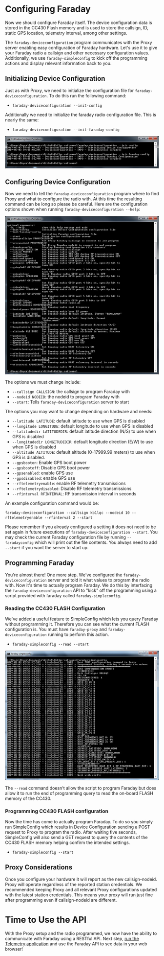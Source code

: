 # Configuring Faraday

Now we should configure Faraday itself. The device configuration data is stored in the CC430 Flash memory and is used to store the callsign, ID, static GPS location, telemetry interval, among other settings.

The `faraday-deviceconfiguration` program communicates with the Proxy server enabling easy configuration of Faraday hardware. Let's use it to give your Faraday radio a callsign and other necessary configuration values. Additionally, we use `faraday-simpleconfig` to kick off the programming actions and display relevant information back to you.

## Initializing Device Configuration
Just as with Proxy, we need to initialize the configuration file for `faraday-deviceconfiguration`. To do this run the following command:
* `faraday-deviceconfiguration --init-config`

Additionally we need to initialize the faraday radio configuration file. This is nearly the same:
* `faraday-deviceconfiguration --init-faraday-config`

![Device Configuration Initialization](images/deviceconfiguration-init.jpg)

## Configuring Device Configuration
Now we need to tell the `faraday-deviceconfiguration` program where to find Proxy and what to configure the radio with. At this time the resulting command can be long so please be careful. Here are the configuration options shown when running `faraday-deviceconfiguration --help`:

![Device Configuration options](images/deviceconfiguration-options.jpg)

The options we must change include:
* `--callsign CALLSIGN`: the callsign to program Faraday with
* `--nodeid NODEID`: the nodeid to program Faraday with
* `--start`: Tells `faraday-deviceconfiguration` server to start

The options you may want to change depending on hardware and needs:
* `--latitude LATITUDE`: default latitude to use when GPS is disabled
* `--longitude LONGITUDE`: default longitude to use when GPS is disabled
* `--latitudedir LATITUDEDIR`: default latitude direction (N/S) to use when GPS is disabled
* `--longitudedir LONGITUDEDIR`: default longitude direction (E/W) to use when GPS is disabled
* `--altitude ALTITUDE`: default altitude (0-17999.99 meters) to use when GPS is disabled.
* `--gpsbooton`: Enable GPS boot power
* `--gpsbootoff`: Disable GPS boot power
* `--gpsenabled`: enable GPS use
* `--gpsdisabled`: enable GPS use
* `--rftelemetryenable`: enable RF telemetry transmissions
* `--rftelemetrydisabled`: Disable RF telemetry transmissions
* `--rfinterval RFINTERVAL`: RF transmission interval in seconds

An example configuration command would be:

 ```
 faraday-deviceconfiguration --callsign kb1lqc --nodeid 10 --rftelemetryenable --rfinterval 2 --start
 ```

Please remember if you already configured a setting it does not need to be set again in future executions of `faraday-deviceconfiguration --start`. You may check the current Faraday configuration file by running `--faradayconfig` which will print out the file contents. You always need to add `--start` if you want the server to start up.

## Programming Faraday
You're almost there! One more step. We've configured the `faraday-deviceconfiguration` server and told it what values to program the radio with. Now it's time to actually program Faraday. We do this by interfacing the `faraday-deviceconfiguration` API to "kick" off the programming using a script provided with faraday called `faraday-simpleconfig`.

### Reading the CC430 FLASH Configuration
We've added a useful feature to SimpleConfig which lets you query Faraday without programming it. Therefore you can see what the current FLASH configuration is. You must have `faraday-proxy` and `faraday-deviceconfiguration` running to perform this action.

* `faraday-simpleconfig --read --start`

![SimpleConfig read](images/simpleconfig.jpg)

The `--read` command doesn't allow the script to program Faraday but does allow it to run the end of programming query to read the on-board FLASH memory of the CC430.

### Programming CC430 FLASH configuration
Now the time has come to actually program Faraday. To do so you simply run SimpleConfig which results in Device Configuration sending a POST request to Proxy to program the radio. After waiting five seconds, SimpleConfig will also send a GET request to query the contents of the CC430 FLASH memory helping confirm the intended settings.

* `faraday-simpleconfig --start`

## Proxy Considerations
Once you configure your hardware it will report as the new callsign-nodeid. Proxy will operate regardless of the reported station credentials. We recommended keeping Proxy and all relevant Proxy configurations updated with the latest station credentials. This means your proxy will run just fine after programming even if callsign-nodeid are different.

# Time to Use the API
With the Proxy setup and the radio programmed, we now have the ability to communicate with Faraday using a RESTful API. Next step, [run the  Telemetry application](telemetrystart.md) and use the Faraday API to see data in your web browser!

